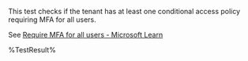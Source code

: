 This test checks if the tenant has at least one conditional access policy requiring MFA for all users.

See [Require MFA for all users - Microsoft Learn](https://learn.microsoft.com/entra/identity/conditional-access/howto-conditional-access-policy-all-users-mfa)
<!--- Results --->
%TestResult%